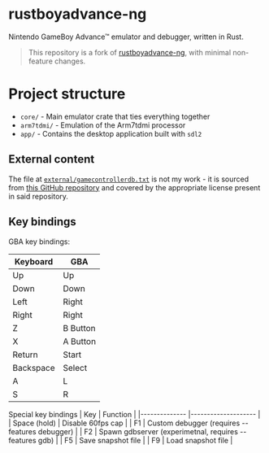 # rustboyadvance-ng

Nintendo GameBoy Advance™ emulator and debugger, written in Rust.

> This repository is a fork of [rustboyadvance-ng](https://github.com/michelhe/rustboyadvance-ng), with minimal non-feature changes.

# Project structure
* `core/` - Main emulator crate that ties everything together 
* `arm7tdmi/` - Emulation of the Arm7tdmi processor
* `app/` -  Contains the desktop application built with `sdl2`

## External content
The file at [`external/gamecontrollerdb.txt`](./external/gamecontrollerdb.txt) is not my work - it is sourced from [this GitHub repository](https://github.com/mdqinc/SDL_GameControllerDB) and covered by the appropriate license present in said repository.

## Key bindings
GBA key bindings:

| Keyboard  	| GBA      	|
|-----------	|----------	|
| Up        	| Up       	|
| Down      	| Down     	|
| Left      	| Right    	|
| Right     	| Right    	|
| Z         	| B Button 	|
| X         	| A Button 	|
| Return    	| Start    	|
| Backspace 	| Select   	|
| A         	| L        	|
| S         	| R        	|

Special key bindings
| Key          	| Function          	|
|--------------	|--------------------	|
| Space (hold) 	| Disable 60fps cap  	|
| F1		| Custom debugger (requires --features debugger) |
| F2		| Spawn gdbserver (experimetnal, requires --features gdb) |
| F5           	| Save snapshot file 	|
| F9           	| Load snapshot file 	|
